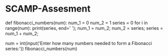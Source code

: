 # SCAMP-Assesment
def fibonacci_numbers(num):
    num_1 = 0
    num_2 = 1
    series = 0
    for i in range(num):
        print(series, end=' ');
        num_1 = num_2;
        num_2 = series;
        series = num_1 + num_2;
 
num = int(input('Enter how many numbers needed to form a Fibonacci series:'))
fibonacci_numbers(num)
